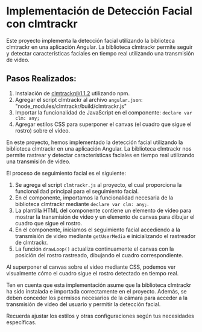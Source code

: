 # Implementación de Detección Facial con clmtrackr

Este proyecto implementa la detección facial utilizando la biblioteca clmtrackr en una aplicación Angular. La biblioteca clmtrackr permite seguir y detectar características faciales en tiempo real utilizando una transmisión de video.

## Pasos Realizados:

1. Instalación de clmtrackr@1.1.2 utilizando npm.
2. Agregar el script clmtrackr al archivo `angular.json`:
   "node_modules/clmtrackr/build/clmtrackr.js"
3. Importar la funcionalidad de JavaScript en el componente:
   `declare var clm: any;`
4. Agregar estilos CSS para superponer el canvas (el cuadro que sigue el rostro) sobre el video.

En este proyecto, hemos implementado la detección facial utilizando la biblioteca clmtrackr en una aplicación Angular. La biblioteca clmtrackr nos permite rastrear y detectar características faciales en tiempo real utilizando una transmisión de video.

El proceso de seguimiento facial es el siguiente:
1. Se agrega el script `clmtrackr.js` al proyecto, el cual proporciona la funcionalidad principal para el seguimiento facial.
2. En el componente, importamos la funcionalidad necesaria de la biblioteca clmtrackr mediante `declare var clm: any;`.
3. La plantilla HTML del componente contiene un elemento de video para mostrar la transmisión de video y un elemento de canvas para dibujar el cuadro que sigue el rostro.
4. En el componente, iniciamos el seguimiento facial accediendo a la transmisión de video mediante `getUserMedia` e inicializando el rastreador de clmtrackr.
5. La función `drawLoop()` actualiza continuamente el canvas con la posición del rostro rastreado, dibujando el cuadro correspondiente.

Al superponer el canvas sobre el video mediante CSS, podemos ver visualmente cómo el cuadro sigue el rostro detectado en tiempo real.

Ten en cuenta que esta implementación asume que la biblioteca clmtrackr ha sido instalada e importada correctamente en el proyecto. Además, se deben conceder los permisos necesarios de la cámara para acceder a la transmisión de video del usuario y permitir la detección facial.

Recuerda ajustar los estilos y otras configuraciones según tus necesidades específicas.
